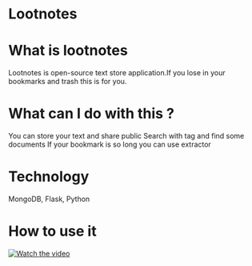 # Lootnotes
# What is lootnotes
Lootnotes is open-source text store application.If you lose in your bookmarks and trash this is for you. 
# What can I do with this ?
You can store your text and share public 
Search with tag and find some documents
If your bookmark is so long you can use extractor
# Technology
MongoDB, Flask, Python
# How to use it
[![Watch the video](https://img.youtube.com/vi/dUshg5AvhTw/maxresdefault.jpg)](https://youtu.be/dUshg5AvhTw)

